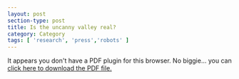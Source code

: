 ```yaml
---
layout: post
section-type: post
title: Is the uncanny valley real?
category: Category
tags: [ 'research', 'press','robots' ]
---
```

<object data="https://blogs.memphis.edu/aolney/files/2019/10/rose_uncanney.pdf" type="application/pdf" width="100%" height="600px">
 
  <p>It appears you don't have a PDF plugin for this browser.
  No biggie... you can <a href="https://blogs.memphis.edu/aolney/files/2019/10/rose_uncanney.pdf">click here to
  download the PDF file.</a></p>
  
</object>
